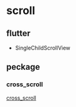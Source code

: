 # scroll

## flutter

- SingleChildScrollView

## peckage

### cross_scroll

[cross_scroll](https://pub.dev/packages/cross_scroll)
